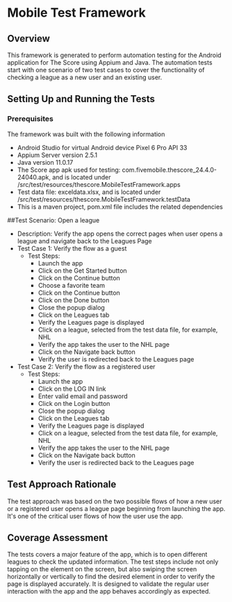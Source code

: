 # Mobile Test Framework

## Overview

This framework is generated to perform automation testing for the Android application for The Score using Appium and Java.
The automation tests start with one scenario of two test cases to cover the functionality of checking a league as a new user and an existing user.

## Setting Up and Running the Tests
### Prerequisites
The framework was built with the following information
- Android Studio for virtual Android device Pixel 6 Pro API 33
- Appium Server version 2.5.1
- Java version 11.0.17
- The Score app apk used for testing: com.fivemobile.thescore_24.4.0-24040.apk, and is located under /src/test/resources/thescore.MobileTestFramework.apps
- Test data file: exceldata.xlsx, and is located under /src/test/resources/thescore.MobileTestFramework.testData
- This is a maven project, pom.xml file includes the related dependencies

##Test Scenario: Open a league
- Description: Verify the app opens the correct pages when user opens a league and navigate back to the Leagues Page
- Test Case 1: Verify the flow as a guest
    - Test Steps:
      - Launch the app
      - Click on the Get Started button
      - Click on the Continue button
      - Choose a favorite team
      - Click on the Continue button
      - Click on the Done button
      - Close the popup dialog
      - Click on the Leagues tab
      - Verify the Leagues page is displayed
      - Click on a league, selected from the test data file, for example, NHL
      - Verify the app takes the user to the NHL page
      - Click on the Navigate back button
      - Verify the user is redirected back to the Leagues page
- Test Case 2: Verify the flow as a registered user
    - Test Steps:
      - Launch the app
      - Click on the LOG IN link
      - Enter valid email and password
      - Click on the Login button
      - Close the popup dialog
      - Click on the Leagues tab
      - Verify the Leagues page is displayed
      - Click on a league, selected from the test data file, for example, NHL
      - Verify the app takes the user to the NHL page
      - Click on the Navigate back button
      - Verify the user is redirected back to the Leagues page
     
## Test Approach Rationale
The test approach was based on the two possible flows of how a new user or a registered user opens a league page beginning from launching the app. It's one of the critical user flows of how the user use the app.

## Coverage Assessment
The tests covers a major feature of the app, which is to open different leagues to check the updated information. The test steps include not only tapping on the element on the screen, but also swiping the screen horizontally or vertically to find the desired element in order to verify the page is displayed accurately. It is designed to validate the regular user interaction with the app and the  app behaves accordingly as expected.
